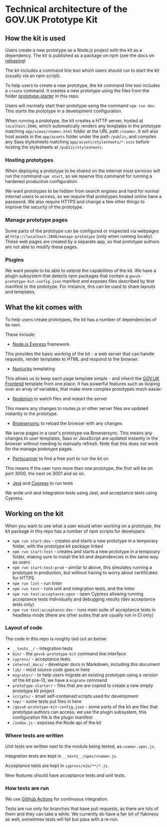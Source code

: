 # Technical architecture of the GOV.UK Prototype Kit

## How the kit is used

Users create a new prototype as a Node.js project with the kit as a dependency. The kit is published as a package on npm (see the docs on [releasing](./releasing/releasing.md))

The kit includes a command line tool which users should run to start the kit (usually via an npm script).

To help users to create a new prototype, the kit command line tool includes a `create` command. It creates a new prototype using the files from the folder [prototype-starter](/prototype-starter) in this repo.

Users will normally start their prototype using the command `npm run dev`. This starts the prototype in a development configuration.

When running a prototype, the kit creates a HTTP server, hosted at `localhost:3000`, which automatically renders any templates in the prototype matching `app/views/<name>.html` folder at the URL path `/<name>`. It will also host assets in the `app/assets` folder under the path `/public`, and compiles any Sass stylesheets matching `app/assets/stylesheets/*.scss` before hosting the stylesheets at `/public/stylesheets`.

### Hosting prototypes

When deploying a prototype to be shared on the internet most services will run the command `npm start`, so we reserve this command for running a hardened production configuration.

We want prototypes to be hidden from search engines and hard for normal internet users to access, so we require that prototypes hosted online have a password. We also require HTTPS and change a few other things to improve the security of the prototype.

### Manage prototype pages

Some parts of the prototype can be configured or inspected via webpages at `http://localhost:3000/manage-prototype` (only when running locally). These web pages are created by a separate app, so that prototype authors are not able to modify these pages.

### Plugins

We want people to be able to extend the capabilities of the kit. We have a plugin subsystem that detects npm packages that contain a `govuk-prototype-kit-config.json` manifest and exposes files described by that manifest to the prototype. For instance, this can be used to share layouts and templates.

## What the kit comes with

To help users create prototypes, the kit has a number of dependencies of its own.

These include:

- [Node.js Express][expressjs] framework

This provides the basic working of the kit - a web server that can handle requests, render templates to HTML and respond to the browser.

- [Nunjucks][nunjucks] templating

This allows us to keep each page template simple - and inherit the [GOV.UK Frontend][govuk-frontend] template from one place. It has powerful features such as looping over an array of variables, that make more complex prototypes much easier.

- [Nodemon][nodemon] to watch files and restart the server

This means any changes to routes.js or other server files are updated instantly in the prototype.

- [Browsersync][browsersync] to reload the browser with any changes

We serve pages in a user's prototype via Browsersync. This means any changes to user templates, Sass or JavaScript are updated instantly in the browser without needing to manually refresh.  Note that this does not work for the manage prototype pages.

- [Portscanner][portscanner] to find a free port to run the kit on

This means if the user runs more than one prototype, the first will be on port 3000, the next on 3001 and so on.

- [Jest][jest] and [Cypress][cypress] to run tests

We write unit and integration tests using Jest, and acceptance tests using Cypress.

[expressjs]: https://expressjs.com/
[nunjucks]: https://mozilla.github.io/nunjucks/
[govuk-frontend]: https://frontend.design-system.service.gov.uk/
[nodemon]: https://nodemon.io/
[browsersync]: https://browsersync.io/
[portscanner]: https://www.npmjs.com/package/portscanner
[jest]: https://jestjs.io/
[cypress]: https://www.cypress.io/

## Working on the kit

When you want to see what a user would when working on a prototype, the kit package in this repo has a number of npm scripts for developers:

- `npm run start:dev` - creates and starts a new prototype in a temporary folder, with the prototype kit package linked
- `npm run start:test` - creates and starts a new prototype in a temporary folder, making sure to install the kit and dependencies in the same way as users
- `npm run start:test:prod` - similar to above, this simulates running a prototype in production, but without having to worry about certificates for HTTPS
- `npm run lint` - run linter
- `npm run test` - runs unit and integration tests, and the linter
- `npm run test:acceptance:open` - open Cypress allowing running acceptance tests individually and debugging results (dev acceptance tests only)
- `npm run test:acceptance:dev` - runs main suite of acceptance tests in headless mode (there are other suites that are usually run in CI only)

### Layout of code

The code in this repo is roughly laid out as below:

- `__tests__/` - integration tests
- `bin/` - the `govuk-prototype-kit` command line interface
- `cypress/` - acceptance tests
- `internal_docs/` - developer docs in Markdown, including this document
- `lib/` - most source code goes in here
- `migrator/` - to help users migrate an existing prototype using a version of the kit pre-13, we have a `migrate` command
- `prototype-starter/` - files that are are copied to create a new empty prototype kit project
- `scripts/` - small self-contained scripts used for development
- `tmp/` - some tests put files in here
- `/govuk-prototype-kit-config.json` - some parts of the kit are files that prototype authors can access, we use the plugin subsystem, this configuration file is the plugin manifest
- `/index.js` - exposes the Node api of the kit

### Where tests are written

Unit tests are written next to the module being tested, as `<name>.spec.js`.

Integration tests are kept in `__tests__/spec/<name>.js`.

Acceptance tests are kept in `cypress/e2e/**/*.js`.

New features should have acceptance tests and unit tests.

### How tests are run

We use [GitHub Actions] for continuous integration.

Tests are run only for branches that have pull requests, as there are lots of them and they can take a while. We currently do have a fair bit of flakiness as well, sometimes tests will fail but pass with a re-run.

[GitHub Actions]: https://docs.github.com/en/actions
